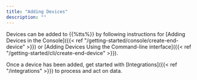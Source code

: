 ```yaml
---
title: "Adding Devices"
description: ""
---
```


Devices can be added to {{%tts%}} by following instructions for [Adding Devices in the Console]({{< ref "/getting-started/console/create-end-device" >}}) or [Adding Devices Using the Command-line interface]({{< ref "/getting-started/cli/create-end-device" >}}).

<!--more-->

Once a device has been added, get started with [Integrations]({{< ref "/integrations" >}}) to process and act on data.